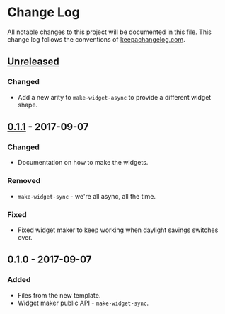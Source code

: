 # Change Log
All notable changes to this project will be documented in this file. This change log follows the conventions of [keepachangelog.com](http://keepachangelog.com/).

## [Unreleased]
### Changed
- Add a new arity to `make-widget-async` to provide a different widget shape.

## [0.1.1] - 2017-09-07
### Changed
- Documentation on how to make the widgets.

### Removed
- `make-widget-sync` - we're all async, all the time.

### Fixed
- Fixed widget maker to keep working when daylight savings switches over.

## 0.1.0 - 2017-09-07
### Added
- Files from the new template.
- Widget maker public API - `make-widget-sync`.

[Unreleased]: https://github.com/llnek/kirby/compare/0.1.1...HEAD
[0.1.1]: https://github.com/llnek/kirby/compare/0.1.0...0.1.1
